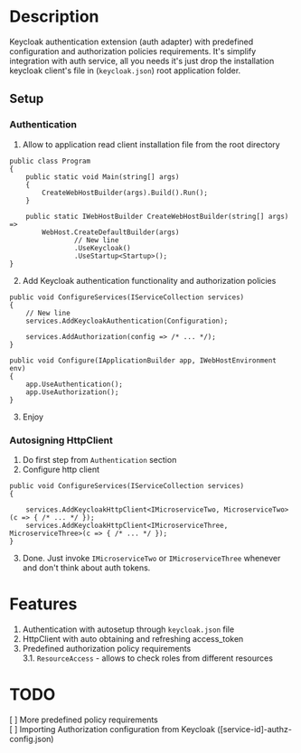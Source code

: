 ﻿# Description

Keycloak authentication extension (auth adapter) with predefined configuration and authorization policies requirements.
It's simplify integration with auth service, all you needs it's just drop the installation keycloak client's file in
(`keycloak.json`) root application folder.

## Setup

### Authentication

1. Allow to application read client installation file from the root directory

```
public class Program
{
    public static void Main(string[] args)
    {
        CreateWebHostBuilder(args).Build().Run();
    }

    public static IWebHostBuilder CreateWebHostBuilder(string[] args) =>
        WebHost.CreateDefaultBuilder(args)
                // New line 
                .UseKeycloak()
                .UseStartup<Startup>();
}
```

2. Add Keycloak authentication functionality and authorization policies

```
public void ConfigureServices(IServiceCollection services)
{  
    // New line 
    services.AddKeycloakAuthentication(Configuration);

    services.AddAuthorization(config => /* ... */);
}

public void Configure(IApplicationBuilder app, IWebHostEnvironment env)
{
    app.UseAuthentication();
    app.UseAuthorization();
}
```

3. Enjoy

### Autosigning HttpClient

1. Do first step from `Authentication` section
2. Configure http client

```
public void ConfigureServices(IServiceCollection services)
{

    services.AddKeycloakHttpClient<IMicroserviceTwo, MicroserviceTwo>(c => { /* ... */ });
    services.AddKeycloakHttpClient<IMicroserviceThree, MicroserviceThree>(c => { /* ... */ });
}
```

3. Done. Just invoke `IMicroserviceTwo` or `IMicroserviceThree` whenever and don't think about auth tokens.

# Features
1. Authentication with autosetup through `keycloak.json` file
2. HttpClient with auto obtaining and refreshing access_token
3. Predefined authorization policy requirements  
   3.1. `ResourceAccess` - allows to check roles from different resources

# TODO
[ ] More predefined policy requirements  
[ ] Importing Authorization configuration from Keycloak ([service-id]-authz-config.json)